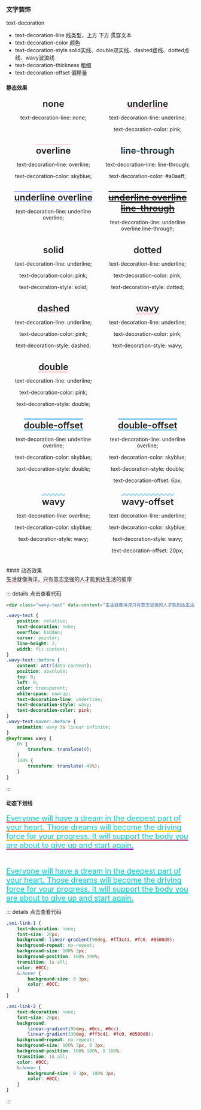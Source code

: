 ### 文字装饰
text-decoration
- text-decoration-line  线类型，上方 下方 贯穿文本
- text-decoration-color  颜色
- text-decoration-style  solid实线、double双实线、dashed虚线、dotted点线、wavy波浪线
- text-decoration-thickness 粗细
- text-decoration-offset 偏移量

#### 静态效果

<html lang="en">
<style>
    .flex-wrap {
        display: flex;
        flex-wrap: wrap;
        .flex-item {
            width: 50%;
            text-align: center;
            margin-bottom: 20px;
        }
    }
    .flex-item > div{
        font-size: 24px;
        font-weight: 600;
    }
    .text-line-0 {
        text-decoration-line: none;
    }
    .text-line-1 {
        text-decoration-line: underline;
        text-decoration-color: pink;
    }
    .text-line-2 {
        text-decoration-line: overline;
        text-decoration-color: pink;
    }
    .text-line-3 {
        text-decoration-line: line-through;
        text-decoration-color: skyblue;
    }
    .text-line-1-2 {
        text-decoration-line: underline overline;
        text-decoration-color: #a0aaff;
    }
    .text-line-1-2-3 {
        text-decoration-line: underline overline line-through;
    }
    .text-style {
        text-decoration-line: underline;
        text-decoration-color: pink;
    }
    .text-style-1 {
        text-decoration-style: solid;
    }
    .text-style-2 {
        text-decoration-style: dotted;
    }
    .text-style-3 {
        text-decoration-style: dashed;
    }
    .text-style-4 {
        text-decoration-style: wavy;
    }
    .text-style-5 {
        text-decoration-style: double;
    }
    .text-offset-1 {
        text-decoration-line: underline overline;
        text-decoration-color: skyblue;
        text-decoration-style: double;
    }
    .text-offset-2 {
        text-decoration-line: underline overline;
        text-decoration-color: skyblue;
        text-decoration-style: double;
        text-decoration-offset: 6px;
    }
    .text-offset-3 {
        text-decoration-line: overline;
        text-decoration-color: skyblue;
        text-decoration-style: wavy;
    }
    .text-offset-4 {
        text-decoration-line: overline;
        text-decoration-color: skyblue;
        text-decoration-style: wavy;
        text-decoration-offset: 20px;
    }
</style>
<body>
    <div class="flex-wrap">
        <div class="flex-item">
            <div class="text-line-0">none</div>
            <p>text-decoration-line: none;</p>
        </div>
        <div class="flex-item">
            <div class="text-line-1">underline</div>
            <p>text-decoration-line: underline;</p>
            <p>text-decoration-color: pink;</p>
        </div>
        <div class="flex-item">
            <div class="text-line-2">overline</div>
            <p>text-decoration-line: overline;</p>
            <p>text-decoration-color: skyblue;</p>
        </div>
        <div class="flex-item">
            <div class="text-line-3">line-through</div>
            <p>text-decoration-line: line-through;</p>
            <p>text-decoration-color: #a0aaff;</p>
        </div>
        <div class="flex-item">
            <div class="text-line-1-2">underline overline</div>
            <p>text-decoration-line: underline overline;</p>
        </div>
        <div class="flex-item">
            <div class="text-line-1-2-3">underline overline line-through</div>
            <p>text-decoration-line: underline overline line-through;</p>
        </div>
    </div>
    <div class="flex-wrap">
        <div class="flex-item">
            <div class="text-style-1">solid</div>
            <p>text-decoration-line: underline;</p>
            <p>text-decoration-color: pink;</p>
            <p>text-decoration-style: solid;</p>
        </div>
        <div class="flex-item">
            <div class="text-style text-style-2">dotted</div>
            <p>text-decoration-line: underline;</p>
            <p>text-decoration-color: pink;</p>
            <p>text-decoration-style: dotted;</p>
        </div>
        <div class="flex-item">
            <div class="text-style text-style-3">dashed</div>
            <p>text-decoration-line: underline;</p>
            <p>text-decoration-color: pink;</p>
            <p>text-decoration-style: dashed;</p>
        </div>
        <div class="flex-item">
            <div class="text-style text-style-4">wavy</div>
            <p>text-decoration-line: underline;</p>
            <p>text-decoration-color: pink;</p>
            <p>text-decoration-style: wavy;</p>
        </div>
        <div class="flex-item">
            <div class="text-style text-style-5">double</div>
            <p>text-decoration-line: underline;</p>
            <p>text-decoration-color: pink;</p>
            <p>text-decoration-style: double;</p>
        </div>
    </div>
    <div class="flex-wrap">
        <div class="flex-item">
            <div class="text-offset-1">double-offset</div>
            <p>text-decoration-line: underline overline;</p>
            <p>text-decoration-color: skyblue;</p>
            <p>text-decoration-style: double;</p>
        </div>
        <div class="flex-item">
            <div class="text-offset-2">double-offset</div>
            <p>text-decoration-line: underline overline;</p>
            <p>text-decoration-color: skyblue;</p>
            <p>text-decoration-style: double;</p>
            <p>text-decoration-offset: 6px;</p>
        </div>
        <div class="flex-item">
            <div class="text-offset-3">wavy</div>
            <p>text-decoration-line: overline;</p>
            <p>text-decoration-color: skyblue;</p>
            <p>text-decoration-style: wavy;</p>
        </div>
        <div class="flex-item">
            <div class="text-offset-4">wavy-offset</div>
            <p>text-decoration-line: underline;</p>
            <p>text-decoration-color: skyblue;</p>
            <p>text-decoration-style: wavy;</p>
            <p>text-decoration-offset: 20px;</p>
        </div>
    </div>
</body>
</html>
#### 动态效果

<html lang="en">
<style>
    .wavy-text {
        position: relative;
        text-decoration: none;
        overflow: hidden;
        cursor: pointer;
        line-height: 2;
        width: fit-content;
    }
    .wavy-text::before {
        content: attr(data-content);
        position: absolute;
        top: 0;
        left: 0;
        color: transparent;
        white-space: nowrap;
        text-decoration-line: underline;
        text-decoration-style: wavy;
        text-decoration-color: pink;
    }
    .wavy-text:hover::before {
        animation: wavy 3s linear infinite;
    }
    @keyframes wavy {
        0% {
            transform: translate(0);
        }
        100% {
            transform: translate(-40%);
        }
    }
</style>
<body>
    <div class="wavy-text" data-content="生活就像海洋只有意志坚强的人才能到达生活的彼岸生活就像海洋只有意志坚强的人才能到达生活的彼岸">生活就像海洋，只有意志坚强的人才能到达生活的彼岸</div>
</body>
</html>


::: details 点击查看代码
``` html
<div class="wavy-text" data-content="生活就像海洋只有意志坚强的人才能到达生活的彼岸生活就像海洋只有意志坚强的人才能到达生活的彼岸">生活就像海洋，只有意志坚强的人才能到达生活的彼岸</div>
```
``` css
.wavy-text {
    position: relative;
    text-decoration: none;
    overflow: hidden;
    cursor: pointer;
    line-height: 2;
    width: fit-content;
}
.wavy-text::before {
    content: attr(data-content);
    position: absolute;
    top: 0;
    left: 0;
    color: transparent;
    white-space: nowrap;
    text-decoration-line: underline;
    text-decoration-style: wavy;
    text-decoration-color: pink;
}
.wavy-text:hover::before {
    animation: wavy 3s linear infinite;
}
@keyframes wavy {
    0% {
        transform: translate(0);
    }
    100% {
        transform: translate(-40%);
    }
}
```
:::

#### 动态下划线

<a class="ani-link-1" href="#">Everyone will have a dream in the deepest part of your heart. Those dreams will become the driving force for your progress. It will support the body you are about to give up and start again.</a>

<br/>

<a class="ani-link-2" href="#">Everyone will have a dream in the deepest part of your heart. Those dreams will become the driving force for your progress. It will support the body you are about to give up and start again.</a>

::: details 点击查看代码
``` css 
.ani-link-1 {
    text-decoration: none;
    font-size: 20px;
    background: linear-gradient(90deg, #ff3c41, #fc0, #8500d8);
    background-repeat: no-repeat;
    background-size: 100% 3px;
    background-position: 100% 100%;
    transition: 1s all;
    color: #0CC;
    &:hover {
        background-size: 0 3px;
        color: #0CC;
    }
}

.ani-link-2 {
    text-decoration: none;
    font-size: 20px;
    background:
        linear-gradient(90deg, #0cc, #0cc),
        linear-gradient(90deg, #ff3c41, #fc0, #8500d8);
    background-repeat: no-repeat;
    background-size: 100% 3px, 0 3px;
    background-position: 100% 100%, 0 100%;
    transition: 1s all;
    color: #0CC;
    &:hover {
        background-size: 0 3px, 100% 3px;
        color: #0CC;
    }
}
```
:::

<style>
.ani-link-1 {
    text-decoration: none !important;
    font-size: 20px;
    background: linear-gradient(90deg, #ff3c41, #fc0, #8500d8);
    background-repeat: no-repeat;
    background-size: 100% 3px;
    background-position: 100% 100%;
    transition: 1s all;
    color: #0CC;
    &:hover {
        background-size: 0 3px;
        color: #0CC;
    }
}
.ani-link-2 {
    text-decoration: none !important;
    font-size: 20px;
    background:
        linear-gradient(90deg, #0cc, #0cc),
        linear-gradient(90deg, #ff3c41, #fc0, #8500d8);
    background-repeat: no-repeat;
    background-size: 100% 3px, 0 3px;
    background-position: 100% 100%, 0 100%;
    transition: 1s all;
    color: #0CC;
    &:hover {
        background-size: 0 3px, 100% 3px;
        color: #0CC;
    }
}
</style>

